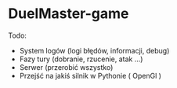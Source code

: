 # DuelMaster-game

Todo:
* System logów (logi błędów, informacji, debug)
* Fazy tury (dobranie, rzucenie, atak ...)
* Serwer (przerobić wszystko)
* Przejść na jakiś silnik w Pythonie ( OpenGl )